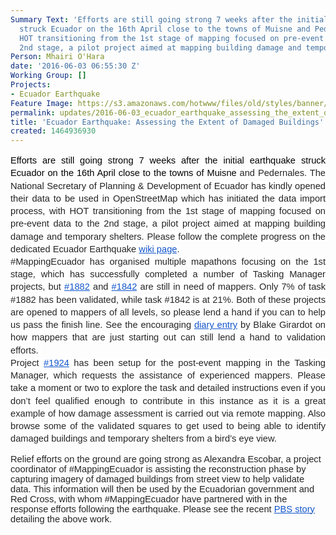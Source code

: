 ```yaml
---
Summary Text: 'Efforts are still going strong 7 weeks after the initial earthquake
  struck Ecuador on the 16th April close to the towns of Muisne and Pedernales, with
  HOT transitioning from the 1st stage of mapping focused on pre-event data to the
  2nd stage, a pilot project aimed at mapping building damage and temporary shelters. '
Person: Mhairi O'Hara
date: '2016-06-03 06:55:30 Z'
Working Group: []
Projects:
- Ecuador Earthquake
Feature Image: https://s3.amazonaws.com/hotwww/files/old/styles/banner/public/Screen+Shot+2016-06-03+at+14.16.32.png
permalink: updates/2016-06-03_ecuador_earthquake_assessing_the_extent_of_damaged_buildings
title: 'Ecuador Earthquake: Assessing the Extent of Damaged Buildings'
created: 1464936930
---
```

<p style="line-height: 1.38; margin-top: 0pt; margin-bottom: 0pt; text-align: justify;" dir="ltr"><span style="font-size: 14.666666666666666px; font-family: Arial; color: #000000; background-color: transparent; font-weight: 400; font-style: normal; font-variant: normal; text-decoration: none; vertical-align: baseline; white-space: pre-wrap;">Efforts are still going strong 7 weeks after the initial earthquake struck Ecuador on the 16th April close to the towns of </span><span style="font-size: 14.666666666666666px; font-family: Arial; color: #000000; background-color: #ffffff; font-weight: 400; font-style: normal; font-variant: normal; text-decoration: none; vertical-align: baseline; white-space: pre-wrap;">Muisne</span><span style="font-size: 14.666666666666666px; font-family: Arial; color: #252525; background-color: #ffffff; font-weight: 400; font-style: normal; font-variant: normal; text-decoration: none; vertical-align: baseline; white-space: pre-wrap;"> and Pedernales. </span><span style="font-size: 14.666666666666666px; font-family: Arial; color: #222222; background-color: #ffffff; font-weight: 400; font-style: normal; font-variant: normal; text-decoration: none; vertical-align: baseline; white-space: pre-wrap;">The National Secretary of Planning &amp; Development of Ecuador has kindly opened their data to be used in OpenStreetMap which has initiated the data import process, with HOT </span><span style="font-size: 14.666666666666666px; font-family: Arial; color: #252525; background-color: #ffffff; font-weight: 400; font-style: normal; font-variant: normal; text-decoration: none; vertical-align: baseline; white-space: pre-wrap;">transitioning from the 1st stage of mapping focused on pre-event data to the 2nd stage, a pilot project aimed at mapping building damage and temporary shelters. Please follow the complete progress on the dedicated Ecuador Earthquake </span><a style="text-decoration: none;" href="http://wiki.openstreetmap.org/wiki/2016_Ecuador_earthquake"><span style="font-size: 14.666666666666666px; font-family: Arial; color: #1155cc; background-color: #ffffff; font-weight: 400; font-style: normal; font-variant: normal; text-decoration: underline; vertical-align: baseline; white-space: pre-wrap;">wiki page</span></a><span style="font-size: 14.666666666666666px; font-family: Arial; color: #252525; background-color: #ffffff; font-weight: 400; font-style: normal; font-variant: normal; text-decoration: none; vertical-align: baseline; white-space: pre-wrap;">.</span></p><p style="line-height: 1.38; margin-top: 0pt; margin-bottom: 0pt; text-align: justify;" dir="ltr"><span style="font-size: 14.666666666666666px; font-family: Arial; color: #252525; background-color: #ffffff; font-weight: 400; font-style: normal; font-variant: normal; text-decoration: none; vertical-align: baseline; white-space: pre-wrap;">#MappingEcuador has organised multiple mapathons focusing on the 1st stage, which has successfully completed a number of Tasking Manager projects, but </span><a style="text-decoration: none;" href="http://tasks.hotosm.org/project/1882"><span style="font-size: 14.666666666666666px; font-family: Arial; color: #1155cc; background-color: #ffffff; font-weight: 400; font-style: normal; font-variant: normal; text-decoration: underline; vertical-align: baseline; white-space: pre-wrap;">#1882</span></a><span style="font-size: 14.666666666666666px; font-family: Arial; color: #252525; background-color: #ffffff; font-weight: 400; font-style: normal; font-variant: normal; text-decoration: none; vertical-align: baseline; white-space: pre-wrap;"> and </span><a style="text-decoration: none;" href="http://tasks.hotosm.org/project/1842"><span style="font-size: 14.666666666666666px; font-family: Arial; color: #1155cc; background-color: #ffffff; font-weight: 400; font-style: normal; font-variant: normal; text-decoration: underline; vertical-align: baseline; white-space: pre-wrap;">#1842</span></a><span style="font-size: 14.666666666666666px; font-family: Arial; color: #252525; background-color: #ffffff; font-weight: 400; font-style: normal; font-variant: normal; text-decoration: none; vertical-align: baseline; white-space: pre-wrap;"> are still in need of mappers. Only 7% of task #1882 has been validated, while task #1842 is at 21%. Both of these projects are opened to mappers of all levels, so please lend a hand if you can to help us pass the finish line. See the encouraging </span><a style="text-decoration: none;" href="https://www.openstreetmap.org/user/bgirardot/diary/36235"><span style="font-size: 14.666666666666666px; font-family: Arial; color: #1155cc; background-color: #ffffff; font-weight: 400; font-style: normal; font-variant: normal; text-decoration: underline; vertical-align: baseline; white-space: pre-wrap;">diary entry</span></a><span style="font-size: 14.666666666666666px; font-family: Arial; color: #252525; background-color: #ffffff; font-weight: 400; font-style: normal; font-variant: normal; text-decoration: none; vertical-align: baseline; white-space: pre-wrap;"> by Blake Girardot on how mappers that are just starting out can still lend a hand to validation efforts. </span></p><p style="line-height: 1.38; margin-top: 0pt; margin-bottom: 0pt; text-align: justify;" dir="ltr"><span style="font-size: 14.666666666666666px; font-family: Arial; color: #252525; background-color: #ffffff; font-weight: 400; font-style: normal; font-variant: normal; text-decoration: none; vertical-align: baseline; white-space: pre-wrap;">Project </span><a style="text-decoration: none;" href="http://tasks.hotosm.org/project/1924"><span style="font-size: 14.666666666666666px; font-family: Arial; color: #1155cc; background-color: #ffffff; font-weight: 400; font-style: normal; font-variant: normal; text-decoration: underline; vertical-align: baseline; white-space: pre-wrap;">#1924</span></a><span style="font-size: 14.666666666666666px; font-family: Arial; color: #252525; background-color: #ffffff; font-weight: 400; font-style: normal; font-variant: normal; text-decoration: none; vertical-align: baseline; white-space: pre-wrap;"> has been setup for the post-event mapping in the Tasking Manager, which requests the assistance of experienced mappers. Please take a moment or two to explore the task and detailed instructions even if you don’t feel qualified enough to contribute in this instance as it is a great example of how damage assessment is carried out via remote mapping. Also browse some of the validated squares to get used to being able to identify damaged buildings and temporary shelters from a bird’s eye view.</span></p><p><span style="font-weight: normal;"><span style="font-size: 14.6667px; font-family: Arial; color: #252525; font-weight: 400; font-style: normal; font-variant: normal; white-space: pre-wrap;">Relief efforts on the ground are going strong as Alexandra Escobar, a project coordinator of #MappingEcuador is assisting the reconstruction phase by capturing imagery of damaged buildings from street view to help validate data. This information will then be used by the Ecuadorian government and Red Cross, with whom #MappingEcuador have partnered with in the response efforts following the earthquake. Please see the recent </span><a href="http://www.pbs.org/newshour/updates/this-map-is-helping-ecuadors-earthquake-relief-efforts/"><span style="font-size: 14.6667px; font-family: Arial; color: #1155cc; font-weight: 400; font-style: normal; font-variant: normal; text-decoration: underline; white-space: pre-wrap;">PBS story</span></a><span style="font-size: 14.6667px; font-family: Arial; color: #252525; font-weight: 400; font-style: normal; font-variant: normal; white-space: pre-wrap;"> detailing the above work. </span></span></p>
